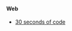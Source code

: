 <!--
 * @Author: sherlyzz
 * @Date: 2022-01-28
 * @LastEditTime: 2022-01-28
 * @LastEditors: shelryzz
 * @Description: 碎片化学习
-->

#### Web
  
  - [30 seconds of code](https://www.30secondsofcode.org/)
